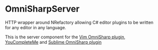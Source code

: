 OmniSharpServer
===============

HTTP wrapper around NRefactory allowing C# editor plugins to be written for any editor in any language.


This is the server component for the [Vim OmniSharp plugin](https://github.com/nosami/OmniSharp), [YouCompleteMe](https://github.com/Valloric/YouCompleteMe) and [Sublime OmniSharp plugin](https://github.com/PaulCampbell/OmniSharpSublimePlugin)
